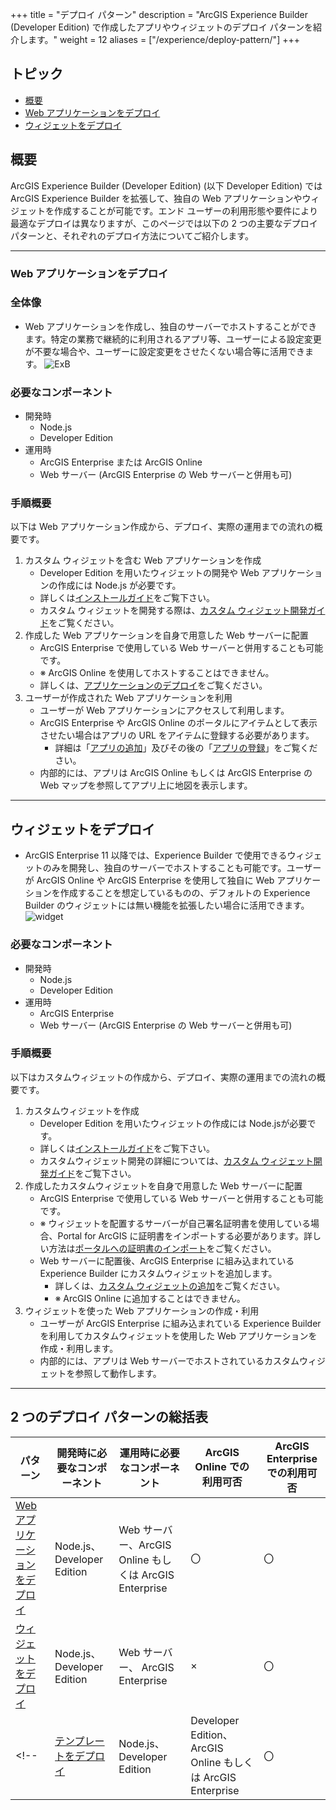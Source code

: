 +++
title = "デプロイ パターン"
description = "ArcGIS Experience Builder (Developer Edition) で作成したアプリやウィジェットのデプロイ パターンを紹介します。"
weight = 12
aliases = ["/experience/deploy-pattern/"]
+++

## トピック
* [概要](#概要)
* [Web アプリケーションをデプロイ](#web-アプリケーションをデプロイ)
* [ウィジェットをデプロイ](#ウィジェットをデプロイ)
<!-- * [テンプレートをデプロイ](#テンプレートをデプロイ) -->

## 概要
ArcGIS Experience Builder (Developer Edition) (以下 Developer Edition) では ArcGIS Experience Builder を拡張して、独自の Web アプリケーションやウィジェットを作成することが可能です。エンド ユーザーの利用形態や要件により最適なデプロイは異なりますが、このページでは以下の 2 つの主要なデプロイ パターンと、それぞれのデプロイ方法についてご紹介します。

---
### Web アプリケーションをデプロイ

### 全体像
* Web アプリケーションを作成し、独自のサーバーでホストすることができます。特定の業務で継続的に利用されるアプリ等、ユーザーによる設定変更が不要な場合や、ユーザーに設定変更をさせたくない場合等に活用できます。
![ExB](https://apps.esrij.com/arcgis-dev/guide/img/experience-builder/deploy-pattern1.png)

### 必要なコンポーネント
* 開発時
  * Node.js
  * Developer Edition
* 運用時
  * ArcGIS Enterprise または ArcGIS Online
  * Web サーバー (ArcGIS Enterprise の Web サーバーと併用も可)

### 手順概要
以下は Web アプリケーション作成から、デプロイ、実際の運用までの流れの概要です。

1. カスタム ウィジェットを含む Web アプリケーションを作成
      * Developer Edition を用いたウィジェットの開発や Web アプリケーションの作成には Node.js が必要です。
      * 詳しくは[インストールガイド](https://esrijapan.github.io/arcgis-dev-resources/tips/experience-builder/install-guide/)をご覧下さい。
      * カスタム ウィジェットを開発する際は、[カスタム ウィジェット開発ガイド](https://esrijapan.github.io/arcgis-dev-resources/tips/experience-builder/widget-development/)をご覧ください。
1. 作成した Web アプリケーションを自身で用意した Web サーバーに配置
    * ArcGIS Enterprise で使用している Web サーバーと併用することも可能です。
    * ※ ArcGIS Online を使用してホストすることはできません。
    * 詳しくは、[アプリケーションのデプロイ](https://esrijapan.github.io/arcgis-dev-resources/tips/experience-builder/deployment-topics/)をご覧ください。
1. ユーザーが作成された Web アプリケーションを利用
    * ユーザーが Web アプリケーションにアクセスして利用します。
    * ArcGIS Enterprise や ArcGIS Online のポータルにアイテムとして表示させたい場合はアプリの URL をアイテムに登録する必要があります。
      * 詳細は「[アプリの追加](https://doc.arcgis.com/ja/arcgis-online/manage-data/add-app-url.htm)」及びその後の「[アプリの登録](https://doc.arcgis.com/ja/arcgis-online/manage-data/add-app-url.htm)」をご覧ください。
    * 内部的には、アプリは ArcGIS Online もしくは ArcGIS Enterprise の Web マップを参照してアプリ上に地図を表示します。

---
## ウィジェットをデプロイ
* ArcGIS Enterprise 11 以降では、Experience Builder で使用できるウィジェットのみを開発し、独自のサーバーでホストすることも可能です。ユーザーが ArcGIS Online や ArcGIS Enterprise を使用して独自に Web アプリケーションを作成することを想定しているものの、デフォルトの Experience Builder のウィジェットには無い機能を拡張したい場合に活用できます。
![widget](https://apps.esrij.com/arcgis-dev/guide/img/experience-builder/deploy-pattern2.png)
  
### 必要なコンポーネント
* 開発時
  * Node.js
  * Developer Edition 
* 運用時
  * ArcGIS Enterprise
  * Web サーバー (ArcGIS Enterprise の Web サーバーと併用も可)

### 手順概要
以下はカスタムウィジェットの作成から、デプロイ、実際の運用までの流れの概要です。

1. カスタムウィジェットを作成
    * Developer Edition を用いたウィジェットの作成には Node.jsが必要です。
    * 詳しくは[インストールガイド](https://esrijapan.github.io/arcgis-dev-resources/tips/experience-builder/install-guide/)をご覧下さい。
    * カスタムウィジェット開発の詳細については、[カスタム ウィジェット開発ガイド](https://esrijapan.github.io/arcgis-dev-resources/tips/experience-builder/widget-development/)をご覧下さい。
1. 作成したカスタムウィジェットを自身で用意した Web サーバーに配置
    * ArcGIS Enterprise で使用している Web サーバーと併用することも可能です。
    * ※ ウィジェットを配置するサーバーが自己署名証明書を使用している場合、Portal for ArcGIS に証明書をインポートする必要があります。詳しい方法は[ポータルへの証明書のインポート](https://enterprise.arcgis.com/ja/portal/latest/administer/windows/import-a-certificate-into-the-portal.htm)をご覧ください。
    * Web サーバーに配置後、ArcGIS Enterprise に組み込まれている Experience Builder にカスタムウィジェットを追加します。
      * 詳しくは、[カスタム ウィジェットの追加](https://doc.arcgis.com/ja/experience-builder/11.0/configure-widgets/add-custom-widgets.htm)をご覧ください。
      * ※ ArcGIS Online に追加することはできません。
1. ウィジェットを使った Web アプリケーションの作成・利用
    * ユーザーが ArcGIS Enterprise に組み込まれている Experience Builder を利用してカスタムウィジェットを使用した Web アプリケーションを作成・利用します。
    * 内部的には、アプリは Web サーバーでホストされているカスタムウィジェットを参照して動作します。

---
<!-- ## テンプレートをデプロイ
* Esri が用意している [Web アプリケーションのテンプレート](https://enterprise.arcgis.com/en/portal/latest/use/application-templates.htm?lg=en)とは別に、Developer Edition で作成した Web アプリケーションをベースに独自のテンプレートを作成できます。テンプレートを用いることで、ユーザー自身がマップや簡易な設定の変更のみで Web アプリケーションを作成することができるようになります。テンプレートを作成しておくと、必要な機能が共通している複数の業務に対して、異なるマップや設定を適用するだけですぐ各業務向けのアプリを作成できます。
* ここでご紹介する方法では開発環境と運用環境が同じである点にご注意ください。
  ![template](https://apps.esrij.com/arcgis-dev/guide/img/experience-builder/deploy-pattern3.png)

### 必要なコンポーネント
* 開発時
  * Node.js
  * Developer Edition 
* 運用時
  * Node.js
  * Developer Edition 
  * ArcGIS Online または ArcGIS Enterprise

### 手順概要
以下はテンプレートの作成から、デプロイ、実際の運用までの流れの概要です。

1. カスタムウィジェットを含む Web アプリケーションを作成
    * Developer Edition を用いたウィジェットの作成には Node.jsが必要です。
    * 詳しくは[インストールガイド](https://esrijapan.github.io/arcgis-dev-resources/tips/experience-builder/install-guide/)をご覧下さい。
    * カスタム ウィジェットを開発する際は、[カスタム ウィジェット開発ガイド](https://esrijapan.github.io/arcgis-dev-resources/tips/experience-builder/widget-development/)をご覧ください。
1. Web アプリケーションをテンプレートとして保存 (登録)
    * Developer Edition で作成した Web アプリケーションを組織にエクスポートします。
      * Developer Edition でアプリを作成し、[保存] ボタンをクリックした後 [テンプレートの生成] をクリックします。
        ![export_as_template](https://apps.esrij.com/arcgis-dev/guide/img/experience-builder/deploy-pattern4.png)
      * マイ コンテンツに戻り、組織に共有します。
        ![config_params](https://apps.esrij.com/arcgis-dev/guide/img/experience-builder/deploy-pattern5.png)
      * テンプレートは、組織が設定するテンプレート グループに共有される必要があります。管理権限を持っていない場合、権限が無いことと別途マニュアルで追加する必要がある旨がダイアログで表示されます。
      * 組織の管理者権限がある場合、以下の手順でテンプレート グループを設定できます。
        * [組織] → [設定] → [マップ] の順にクリック
          ![org_setting](https://apps.esrij.com/arcgis-dev/guide/img/experience-builder/deploy-pattern6.png)
        * [テンプレート] の中でテンプレートを共有するグループを指定
          ![set_template_gr](https://apps.esrij.com/arcgis-dev/guide/img/experience-builder/deploy-pattern7.png)
          * [Esri のデフォルトの構成可能なアプリをグループで共有します] をクリックすると、Esri がデフォルトで用意しているテンプレートも通常どおり使用できます。
1. テンプレートを使った Web アプリケーションの作成・利用
    * ユーザーが ArcGIS Online もしくは ArcGIS Enterprise のテンプレートから Web アプリケーションを作成・利用します。
    * 内部的には、アプリは Developer Edition のテンプレートを参照して動作します。
    
    <br>※ 上記理由から、運用時においてもユーザーが Developer Edition にアクセスできる必要があります。</br> -->

## 2 つのデプロイ パターンの総括表
| パターン | 開発時に必要なコンポーネント | 運用時に必要なコンポーネント | ArcGIS Online での利用可否 | ArcGIS Enterprise での利用可否 |
|---|---|---|---|---|
| [Web アプリケーションをデプロイ](#web-アプリケーションをデプロイ) | Node.js、Developer Edition | Web サーバー、ArcGIS Online もしくは ArcGIS Enterprise | 〇 | 〇 |
| [ウィジェットをデプロイ](#ウィジェットをデプロイ) | Node.js、Developer Edition | Web サーバー、 ArcGIS Enterprise | × | 〇 |
<!-- | [テンプレートをデプロイ](#テンプレートをデプロイ) | Node.js、Developer Edition | Developer Edition、ArcGIS Online もしくは ArcGIS Enterprise | 〇 | 〇 | -->